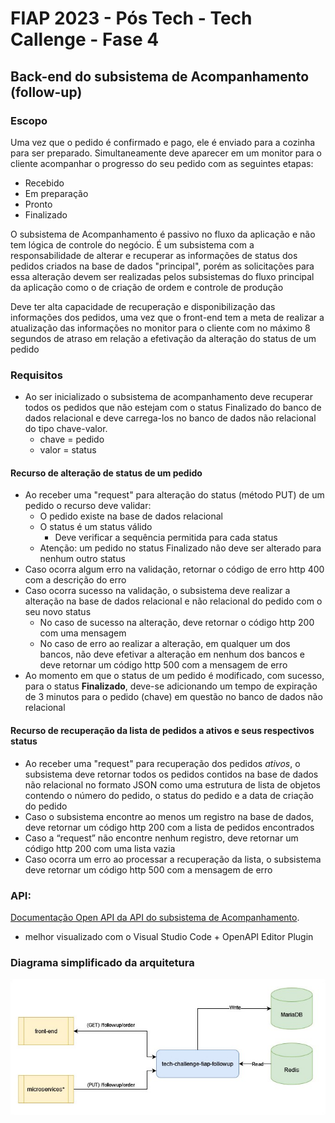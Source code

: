 # FIAP 2023 - Pós Tech - Tech Callenge - Fase 4

## Back-end do subsistema de Acompanhamento (follow-up)

### Escopo
Uma vez que o pedido é confirmado e pago, ele é enviado para a cozinha para ser preparado. Simultaneamente deve aparecer em um monitor para o cliente acompanhar o progresso do seu pedido com as seguintes etapas:
* Recebido
* Em preparação
* Pronto
* Finalizado

O subsistema de Acompanhamento é passivo no fluxo da aplicação e não tem lógica de controle do negócio. É um subsistema com a responsabilidade de alterar e recuperar as informações de status dos pedidos criados na base de dados "principal", porém as solicitações para essa alteração devem ser realizadas pelos subsistemas do fluxo principal da aplicação como o de criação de ordem e controle de produção

Deve ter alta capacidade de recuperação e disponibilização das informações dos pedidos, uma vez que o front-end tem a meta de realizar a atualização das informações no monitor para o cliente com no máximo 8 segundos de atraso em relação a efetivação da alteração do status de um pedido

### Requisitos
- Ao ser inicializado o subsistema de acompanhamento deve recuperar todos os pedidos que não estejam com o status Finalizado do banco de dados relacional e deve carrega-los no banco de dados não relacional do tipo chave-valor.
    - chave = pedido
    - valor = status

#### Recurso de alteração de status de um pedido
- Ao receber uma "request" para alteração do status (método PUT) de um pedido o recurso deve validar:
    - O pedido existe na base de dados relacional
    - O status é um status válido
        - Deve verificar a sequência permitida para cada status
    - Atenção: um pedido no status Finalizado não deve ser alterado para nenhum outro status
- Caso ocorra algum erro na validação, retornar o código de erro http 400 com a descrição do erro
- Caso ocorra sucesso na validação, o subsistema deve realizar a alteração na base de dados relacional e não relacional do pedido com o seu novo status
    - No caso de sucesso na alteração, deve retornar o código http 200 com uma mensagem
    - No caso de erro ao realizar a alteração, em qualquer um dos bancos, não deve efetivar a alteração em nenhum dos bancos e deve retornar um código http 500 com a mensagem de erro
- Ao momento em que o status de um pedido é modificado, com sucesso, para o status **Finalizado**, deve-se adicionando um tempo de expiração de 3 minutos para o pedido (chave) em questão no banco de dados não relacional

#### Recurso de recuperação da lista de pedidos a ativos e seus respectivos status
- Ao receber uma "request" para recuperação dos pedidos *ativos*, o subsistema deve retornar todos os pedidos contidos na base de dados não relacional no formato JSON como uma estrutura de lista de objetos contendo o número do pedido, o status do pedido e a data de criação do pedido
- Caso o subsistema encontre ao menos um registro na base de dados, deve retornar um código http 200 com a lista de pedidos encontrados
- Caso a “request” não encontre nenhum registro, deve retornar um código http 200 com uma lista vazia
- Caso ocorra um erro ao processar a recuperação da lista, o subsistema deve retornar um código http 500 com a mensagem de erro

### API:
[Documentação Open API da API do subsistema de Acompanhamento](./docs/openapi_followup.yaml "Open API").
- melhor visualizado com o Visual Studio Code + OpenAPI Editor Plugin

### Diagrama simplificado da arquitetura
![Subsistema de Acompanhamento de Pedidos](./docs/img/arquitetura_followup.jpg "Follow Up Subsystem")
